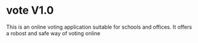 # vote V1.0
This is an online voting application suitable for schools and offices. It offers a robost  and safe way of voting online 

